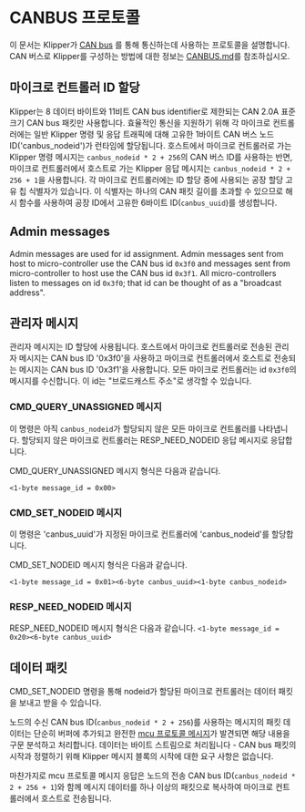 # CANBUS 프로토콜

이 문서는 Klipper가 [CAN bus](https://en.wikipedia.org/wiki/CAN_bus) 를 통해 통신하는데 사용하는 프로토콜을 설명합니다.
CAN 버스로 Klipper를 구성하는 방법에 대한 정보는 [CANBUS.md](CANBUS.md)를 참조하십시오.

## 마이크로 컨트롤러 ID 할당

Klipper는 8 데이터 바이트와 11비트 CAN bus identifier로 제한되는 CAN 2.0A 표준 크기 CAN bus 패킷만 사용합니다.
효율적인 통신을 지원하기 위해 각 마이크로 컨트롤러에는 일반 Klipper 명령 및 응답 트래픽에 대해 고유한 1바이트 CAN 버스 노드 ID('canbus_nodeid')가 런타임에 할당됩니다.
호스트에서 마이크로 컨트롤러로 가는 Klipper 명령 메시지는 `canbus_nodeid * 2 + 256`의 CAN 버스 ID를 사용하는 반면, 마이크로 컨트롤러에서 호스트로 가는 Klipper 응답 메시지는 `canbus_nodeid * 2 + 256 + 1`을 사용합니다.
각 마이크로 컨트롤러에는 ID 할당 중에 사용되는 공장 할당 고유 칩 식별자가 있습니다. 이 식별자는 하나의 CAN 패킷 길이를 초과할 수 있으므로 해시 함수를 사용하여 공장 ID에서 고유한 6바이트 ID(`canbus_uuid`)를 생성합니다.

## Admin messages

Admin messages are used for id assignment. Admin messages sent from host to micro-controller use the CAN bus id `0x3f0` and messages sent from micro-controller to host use the CAN bus id `0x3f1`.
All micro-controllers listen to messages on id `0x3f0`; that id can be thought of as a "broadcast address".

## 관리자 메시지

관리자 메시지는 ID 할당에 사용됩니다. 호스트에서 마이크로 컨트롤러로 전송된 관리자 메시지는 CAN bus ID '0x3f0'을 사용하고 마이크로 컨트롤러에서 호스트로 전송되는 메시지는 CAN bus ID '0x3f1'을 사용합니다.
모든 마이크로 컨트롤러는 id `0x3f0`의 메시지를 수신합니다. 이 id는 "브로드캐스트 주소"로 생각할 수 있습니다.

### CMD_QUERY_UNASSIGNED 메시지

이 명령은 아직 `canbus_nodeid`가 할당되지 않은 모든 마이크로 컨트롤러를 나타냅니다.
할당되지 않은 마이크로 컨트롤러는 RESP_NEED_NODEID 응답 메시지로 응답합니다.

CMD_QUERY_UNASSIGNED 메시지 형식은 다음과 같습니다.

`<1-byte message_id = 0x00>`

### CMD_SET_NODEID 메시지

이 명령은 'canbus_uuid'가 지정된 마이크로 컨트롤러에 'canbus_nodeid'를 할당합니다.

CMD_SET_NODEID 메시지 형식은 다음과 같습니다.

`<1-byte message_id = 0x01><6-byte canbus_uuid><1-byte canbus_nodeid>`

### RESP_NEED_NODEID 메시지

RESP_NEED_NODEID 메시지 형식은 다음과 같습니다.
`<1-byte message_id = 0x20><6-byte canbus_uuid>`

## 데이터 패킷

CMD_SET_NODEID 명령을 통해 nodeid가 할당된 마이크로 컨트롤러는 데이터 패킷을 보내고 받을 수 있습니다.

노드의 수신 CAN bus ID(`canbus_nodeid * 2 + 256`)를 사용하는 메시지의 패킷 데이터는 단순히 버퍼에 추가되고 완전한 [mcu 프로토콜 메시지](Protocol.md)가 발견되면 해당 내용을 구문 분석하고 처리합니다.
데이터는 바이트 스트림으로 처리됩니다 - CAN bus 패킷의 시작과 정렬하기 위해 Klipper 메시지 블록의 시작에 대한 요구 사항은 없습니다.

마찬가지로 mcu 프로토콜 메시지 응답은 노드의 전송 CAN bus ID(`canbus_nodeid * 2 + 256 + 1`)와 함께 메시지 데이터를 하나 이상의 패킷으로 복사하여 마이크로 컨트롤러에서 호스트로 전송됩니다.
